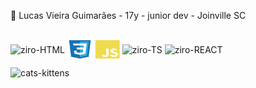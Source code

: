 📕 Lucas Vieira Guimarães - 17y - junior dev - Joinville SC

<div style="display: inline_block"><br>
  <img align="center" alt="ziro-HTML" height="30" width="40" src="https://cdn.jsdelivr.net/gh/devicons/devicon/icons/html5/html5-original.svg">
  <img align="center" alt="ziro-CSS" height="30" width="40" src="https://raw.githubusercontent.com/devicons/devicon/master/icons/css3/css3-original.svg">
  <img align="center" alt="ziro-Js" height="30" width="40" src="https://raw.githubusercontent.com/devicons/devicon/master/icons/javascript/javascript-plain.svg">
  <img align="center" alt="ziro-TS" height="30" width="40" src="https://cdn.jsdelivr.net/gh/devicons/devicon/icons/typescript/typescript-original.svg">
  <img align="center" alt="ziro-REACT" height="30" width="40" src="https://cdn.jsdelivr.net/gh/devicons/devicon/icons/react/react-original.svg">
</div>

![cats-kittens](https://user-images.githubusercontent.com/83874799/215870303-4a3cb6c3-9bd0-4a85-be11-5a876f8e294f.gif)

